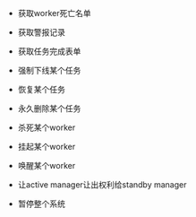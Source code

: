 - 获取worker死亡名单
- 获取警报记录
- 获取任务完成表单

- 强制下线某个任务
- 恢复某个任务
- 永久删除某个任务
- 杀死某个worker
- 挂起某个worker
- 唤醒某个worker

- 让active manager让出权利给standby manager

- 暂停整个系统